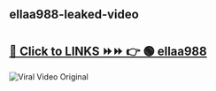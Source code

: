
 ## ellaa988-leaked-video 

# <h2><a href="https://clipsfans.com/ellaa988&ref=git">🔗 Click to LINKS ⏩⏩ 👉 🟢 ellaa988 </a></h2>

<a href="https://clipsfans.com/ellaa988&ref=git" rel="nofollow" data-target="animated-image.originalLink"><img src="https://i.ibb.co.com/xMMVF88/686577567.gif" alt="Viral Video Original" style="max-width: 100%; display: inline-block;" data-target="animated-image.originalImage"></a>
